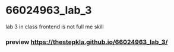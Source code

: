 # 66024963_lab_3
lab 3 in class frontend is not full me skill

### preview <a href='https://thestepkla.github.io/66024963_lab_3/'>https://thestepkla.github.io/66024963_lab_3/</a>
